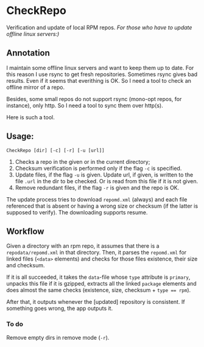 # CheckRepo
Verification and update of local RPM repos.
*For those who have to update offline linux servers:)*

## Annotation

I maintain some offline linux servers and want to keep them up to date. For this reason I use rsync to get fresh repositories.
Sometimes rsync gives bad results. Even if it seems that everithing is OK. So I need a tool to check an offline mirror of a repo.

Besides, some small repos do not support rsync (mono-opt repos, for instance), only http.
So I need a tool to sync them over http(s).

Here is such a tool.

## Usage:

`CheckRepo [dir] [-c] [-r] [-u [url]]`

1. Checks a repo in the given or in the current directory;
2. Checksum verification is performed only if the flag `-c` is specified.
3. Update files, if the flag `-u` is given. Update url, if given, is written to the file `.url`
in the dir to be checked. Or is read from this file if it is not given.
4. Remove redundant files, if the flag `-r` is given and the repo is OK.

The update process tries to download `repomd.xml` (always) and each file referenced
that is absent or having a wrong size or checksum (if the latter is supposed to verify). The downloading supports resume.

## Workflow

Given a directory with an rpm repo, it assumes that there is a `repodata/repomd.xml` in that directory.
Then, it parses the `repomd.xml` for linked files (`<data>` elements) and checks for those files
existence, their size and checksum.

If it is all succeeded, it takes the `data`-file whose `type` attribute is `primary`,
unpacks this file if it is gzipped, extracts all the linked `package` elements and does almost the same
checks (existence, size, checksum + `type == rpm`).

After that, it outputs whenever the [updated] repository is consistent.
If something goes wrong, the app outputs it.

### To do
Remove empty dirs in remove mode (`-r`).
